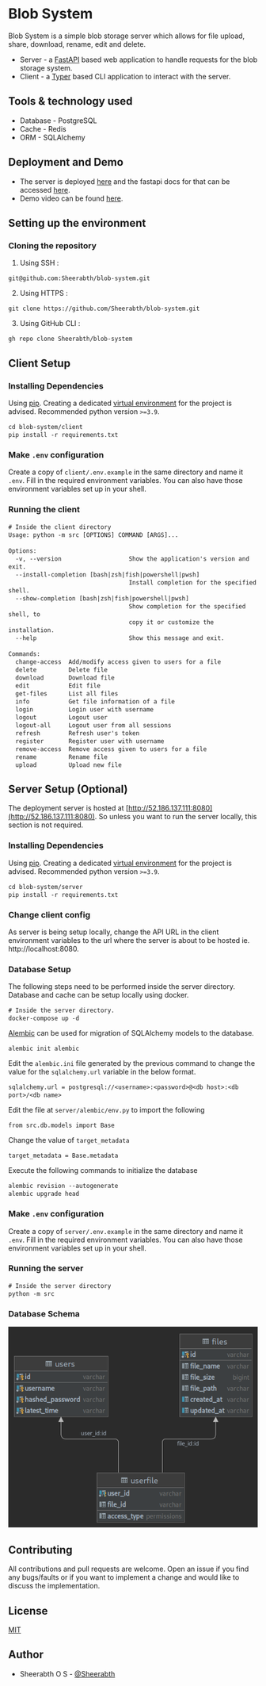 # Blob System

Blob System is a simple blob storage server which allows for file upload, share, download, rename, edit and delete.

* Server - a [FastAPI](https://fastapi.tiangolo.com/) based web application to handle requests for the blob storage system.
* Client - a [Typer](https://typer.tiangolo.com/) based CLI application to interact with the server.

## Tools & technology used

* Database - PostgreSQL
* Cache - Redis
* ORM - SQLAlchemy

## Deployment and Demo
* The server is deployed [here](http://52.186.137.111:8080) and the fastapi docs for that can be accessed [here](http://52.186.137.111:8080/docs).
* Demo video can be found [here](https://drive.google.com/file/d/1bT7nEM7KPWKmSr3DDH1fBz9G5V-nLit0/view?usp=sharing).

## Setting up the environment

### Cloning the repository

1. Using SSH :
```
git@github.com:Sheerabth/blob-system.git
```
2. Using HTTPS :
```
git clone https://github.com/Sheerabth/blob-system.git
```
3. Using GitHub CLI :
```
gh repo clone Sheerabth/blob-system
```

## Client Setup

### Installing Dependencies
Using [pip](https://pip.pypa.io/en/stable/). Creating a dedicated [virtual environment](https://packaging.python.org/guides/installing-using-pip-and-virtual-environments/) for the project is advised. Recommended python version `>=3.9`.
```
cd blob-system/client
pip install -r requirements.txt
```

### Make `.env` configuration
Create a copy of `client/.env.example` in the same directory and name it `.env`. Fill in the required environment variables. You can also have those environment variables set up in your shell.

### Running the client
```
# Inside the client directory
Usage: python -m src [OPTIONS] COMMAND [ARGS]...

Options:
  -v, --version                   Show the application's version and exit.
  --install-completion [bash|zsh|fish|powershell|pwsh]
                                  Install completion for the specified shell.
  --show-completion [bash|zsh|fish|powershell|pwsh]
                                  Show completion for the specified shell, to
                                  copy it or customize the installation.
  --help                          Show this message and exit.

Commands:
  change-access  Add/modify access given to users for a file
  delete         Delete file
  download       Download file
  edit           Edit file
  get-files      List all files
  info           Get file information of a file
  login          Login user with username
  logout         Logout user
  logout-all     Logout user from all sessions
  refresh        Refresh user's token
  register       Register user with username
  remove-access  Remove access given to users for a file
  rename         Rename file
  upload         Upload new file
```

## Server Setup (Optional)
The deployment server is hosted at [http://52.186.137.111:8080](http://52.186.137.111:8080). So unless you want to run the server locally, this section is not required.

### Installing Dependencies
Using [pip](https://pip.pypa.io/en/stable/). Creating a dedicated [virtual environment](https://packaging.python.org/guides/installing-using-pip-and-virtual-environments/) for the project is advised. Recommended python version `>=3.9`.
```
cd blob-system/server
pip install -r requirements.txt
```

### Change client config
As server is being setup locally, change the API URL in the client environment variables to the url where the server is about to be hosted ie. http://localhost:8080.

### Database Setup
The following steps need to be performed inside the server directory.
Database and cache can be setup locally using docker.
```
# Inside the server directory.
docker-compose up -d
```
[Alembic](https://alembic.sqlalchemy.org/en/latest/) can be used for migration of SQLAlchemy models to the database.
```
alembic init alembic
```
Edit the `alembic.ini` file generated by the previous command to change the value for the `sqlalchemy.url` variable in the below format.
```
sqlalchemy.url = postgresql://<username>:<password>@<db host>:<db port>/<db name>
```
Edit the file at `server/alembic/env.py` to import the following
```
from src.db.models import Base
```
Change the value of `target_metadata`
```
target_metadata = Base.metadata
```
Execute the following commands to initialize the database
```
alembic revision --autogenerate
alembic upgrade head
```

### Make `.env` configuration
Create a copy of `server/.env.example` in the same directory and name it `.env`. Fill in the required environment variables. You can also have those environment variables set up in your shell.

### Running the server
```
# Inside the server directory
python -m src
```

### Database Schema

![design](https://github.com/Sheerabth/blob-system/blob/main/assets/db_schema.png?raw=true)

## Contributing
All contributions and pull requests are welcome. Open an issue if you find any bugs/faults or if you want to implement a change and would like to discuss the implementation.

## License
[MIT](https://choosealicense.com/licenses/mit/)

## Author
* Sheerabth O S - [@Sheerabth](https://github.com/Sheerabth)
